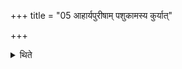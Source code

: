 +++
title = "05 आहार्यपुरीषाम् पशुकामस्य कुर्यात्"

+++

<details><summary>थिते</summary>

5. In the case of (a sacrificer) desirous of cattle, he should prepare (the altar) by means of the loose soil which is to be brought from another place).
</details>
